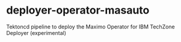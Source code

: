 # deployer-operator-masauto
Tektoncd pipeline to deploy the Maximo Operator for IBM TechZone Deployer (experimental)
